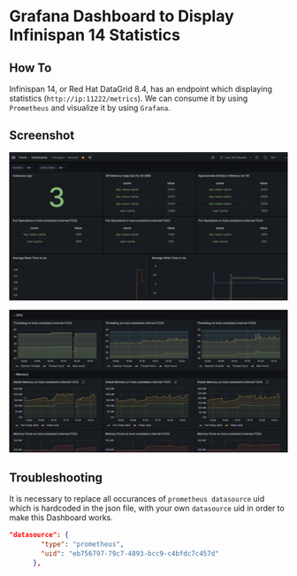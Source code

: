 # Grafana Dashboard to Display Infinispan 14 Statistics

## How To
Infinispan 14, or Red Hat DataGrid 8.4, has an endpoint which displaying statistics (`http://ip:11222/metrics`). We can consume it by using `Prometheus` and visualize it by using `Grafana`.

## Screenshot
![images1](images/grafana-ispn1.png)

![images2](images/grafana-ispn2.png)

## Troubleshooting
It is necessary to replace all occurances of `prometheus datasource` uid which is hardcoded in the json file, with your own `datasource` uid in order to make this Dashboard works. 
```json
"datasource": {
        "type": "prometheus",
        "uid": "eb756797-79c7-4893-bcc9-c4bfdc7c457d"
      },
```